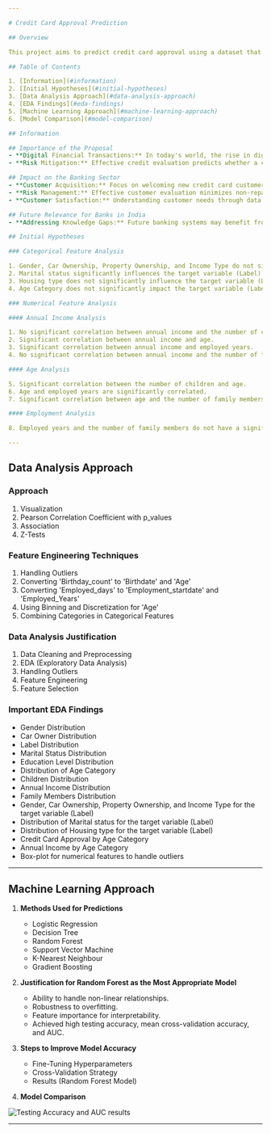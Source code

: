 ```yaml
---

# Credit Card Approval Prediction

## Overview

This project aims to predict credit card approval using a dataset that includes various features such as gender, car ownership, property ownership, income type, and more. The goal is to leverage data science techniques for credit scoring to assist in effective customer evaluation and minimize the risk of non-repayment of debts.

## Table of Contents

1. [Information](#information)
2. [Initial Hypotheses](#initial-hypotheses)
3. [Data Analysis Approach](#data-analysis-approach)
4. [EDA Findings](#eda-findings)
5. [Machine Learning Approach](#machine-learning-approach)
6. [Model Comparison](#model-comparison)

## Information

## Importance of the Proposal
- **Digital Financial Transactions:** In today's world, the rise in digital financial transactions has increased data complexity, necessitating efficient credit assessment.
- **Risk Mitigation:** Effective credit evaluation predicts whether a client is trustworthy, minimizing credit card fraud risks and ensuring a secure financial position for the institution.

## Impact on the Banking Sector
- **Customer Acquisition:** Focus on welcoming new credit card customers by leveraging data science tools such as Credit Scoring.
- **Risk Management:** Effective customer evaluation minimizes non-repayment risks, enhancing transaction security by detecting fraudulent activities.
- **Customer Satisfaction:** Understanding customer needs through data analysis allows the bank to tailor services, fostering satisfaction and loyalty.

## Future Relevance for Banks in India
- **Addressing Knowledge Gaps:** Future banking systems may benefit from insights into factors like Credit Score or CIBIL, Payment History, Number of Open Credit Accounts, Public Records, and Age.

## Initial Hypotheses

### Categorical Feature Analysis

1. Gender, Car Ownership, Property Ownership, and Income Type do not significantly influence the target variable (Label).
2. Marital status significantly influences the target variable (Label).
3. Housing type does not significantly influence the target variable (Label).
4. Age Category does not significantly impact the target variable (Label).

### Numerical Feature Analysis

#### Annual Income Analysis

1. No significant correlation between annual income and the number of children.
2. Significant correlation between annual income and age.
3. Significant correlation between annual income and employed years.
4. No significant correlation between annual income and the number of family members.

#### Age Analysis

5. Significant correlation between the number of children and age.
6. Age and employed years are significantly correlated.
7. Significant correlation between age and the number of family members.

#### Employment Analysis

8. Employed years and the number of family members do not have a significant correlation.

---
```


## Data Analysis Approach

### Approach

1. Visualization
2. Pearson Correlation Coefficient with p_values
3. Association
4. Z-Tests

### Feature Engineering Techniques

1. Handling Outliers
2. Converting 'Birthday_count' to 'Birthdate' and 'Age'
3. Converting 'Employed_days' to 'Employment_startdate' and 'Employed_Years'
4. Using Binning and Discretization for 'Age'
5. Combining Categories in Categorical Features

### Data Analysis Justification

1. Data Cleaning and Preprocessing
2. EDA (Exploratory Data Analysis)
3. Handling Outliers
4. Feature Engineering
5. Feature Selection

### Important EDA Findings

- Gender Distribution
- Car Owner Distribution
- Label Distribution
- Marital Status Distribution
- Education Level Distribution
- Distribution of Age Category
- Children Distribution
- Annual Income Distribution
- Family Members Distribution
- Gender, Car Ownership, Property Ownership, and Income Type for the target variable (Label)
- Distribution of Marital status for the target variable (Label)
- Distribution of Housing type for the target variable (Label)
- Credit Card Approval by Age Category
- Annual Income by Age Category
- Box-plot for numerical features to handle outliers

---

## Machine Learning Approach

1. **Methods Used for Predictions**
   - Logistic Regression
   - Decision Tree
   - Random Forest
   - Support Vector Machine
   - K-Nearest Neighbour
   - Gradient Boosting

2. **Justification for Random Forest as the Most Appropriate Model**
   - Ability to handle non-linear relationships.
   - Robustness to overfitting.
   - Feature importance for interpretability.
   - Achieved high testing accuracy, mean cross-validation accuracy, and AUC.

3. **Steps to Improve Model Accuracy**
   - Fine-Tuning Hyperparameters
   - Cross-Validation Strategy
   - Results (Random Forest Model)

4. **Model Comparison**

![Testing Accuracy and AUC results](https://github.com/ridhed/Credit-Card-Approval-Prediction/assets/83410546/fa202228-ac0a-47f7-a1e6-2744fa9b9b72)


---
